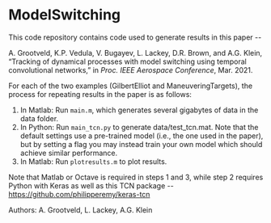 # ModelSwitching

This code repository contains code used to generate results in this paper --

A. Grootveld, K.P. Vedula, V. Bugayev, L. Lackey, D.R. Brown, and A.G. Klein, “Tracking of dynamical processes with model switching using temporal convolutional networks,” in *Proc. IEEE Aerospace Conference*, Mar. 2021.

For each of the two examples (GilbertElliot and ManeuveringTargets), the process for repeating results in the paper is as follows:

1. In Matlab: Run `main.m`, which generates several gigabytes of data in the data folder.
2. In Python: Run `main_tcn.py` to generate data/test_tcn.mat.  Note that the default settings use a pre-trained model (i.e., the one used in the paper), but by setting a flag you may instead train your own model which should achieve similar performance.
3. In Matlab: Run `plotresults.m` to plot results.

Note that Matlab or Octave is required in steps 1 and 3, while step 2 requires Python with Keras as well as this TCN package -- https://github.com/philipperemy/keras-tcn

Authors: A. Grootveld, L. Lackey, A.G. Klein

